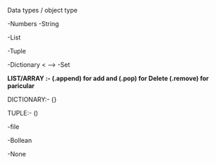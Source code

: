 Data types / object type

-Numbers 
-String

-List

-Tuple

-Dictionary
< -->
-Set



**LIST/ARRAY :- (.append) for add and (.pop) for Delete  (.remove) for paricular**

DICTIONARY:- {}

TUPLE:- ()


-file

-Bollean

-None